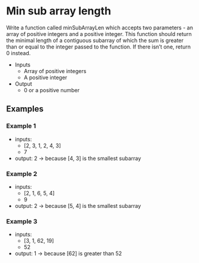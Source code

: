 # Min sub array length

Write a function called minSubArrayLen which accepts two parameters - an array
of positive integers and a positive integer. This function should return the
minimal length of a contiguous subarray of which the sum is greater than or
equal to the integer passed to the function. If there isn’t one, return 0 instead.

- Inputs
  - Array of positive integers
  - A positive integer
- Output
  - 0 or a positive number

## Examples

### Example 1

- inputs:
  - [2, 3, 1, 2, 4, 3]
  - 7
- output: 2 -> because [4, 3] is the smallest subarray

### Example 2

- inputs:
  - [2, 1, 6, 5, 4]
  - 9
- output: 2 -> because [5, 4] is the smallest subarray

### Example 3

- inputs:
  - [3, 1, 62, 19]
  - 52
- output: 1 -> because [62] is greater than 52
